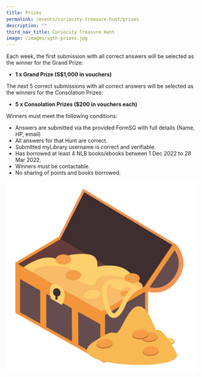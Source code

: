 ```yaml
---
title: Prizes
permalink: /events/curiocity-treasure-hunt/prizes
description: ""
third_nav_title: Curiocity Treasure Hunt
image: /images/sgth-prizes.jpg
---
```


Each week, the first submission with all correct answers will be selected as the winner for the Grand Prize:

* **1 x Grand Prize (S$1,000 in vouchers)**

The next 5 correct submissions with all correct answers will be selected as the winners for the Consolation Prizes:

* **5 x Consolation Prizes ($200 in vouchers each)**

Winners must meet the following conditions:

* Answers are submitted via the provided FormSG with full details (Name, HP, email)
* All answers for that Hunt are correct.
* Submitted myLibrary username is correct and verifiable.
* Has borrowed at least 4 NLB books/ebooks between 1 Dec 2022 to 28 Mar 2022.
* Winners must be contactable.
* No sharing of points and books borrowed.

![Alt text for image on Isomer site](/images/sgth-prizes.jpg)